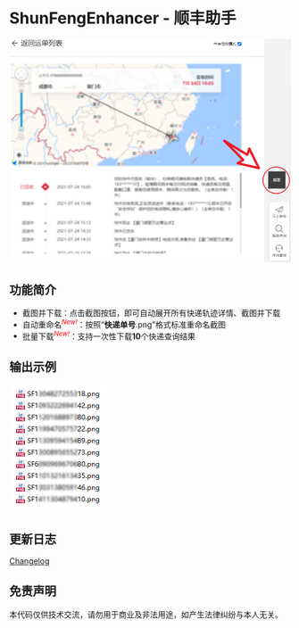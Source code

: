 # ShunFengEnhancer - 顺丰助手

![](./img/screenshot_01.png)

## 功能简介

- 截图并下载：点击<kbd>截图</kbd>按钮，即可自动展开所有快递轨迹详情、截图并下载
- 自动重命名<sup style = "color:red;font-style:italic;">New!</sup>：按照“**快递单号**.png”格式标准重命名截图
- 批量下载<sup style = "color:red;font-style:italic;">New!</sup>：支持一次性下载**10**个快递查询结果

## 输出示例

![](./img/screenshot_02.png)

## 更新日志

[Changelog](./Changelog.md)

## 免责声明

本代码仅供技术交流，请勿用于商业及非法用途，如产生法律纠纷与本人无关。